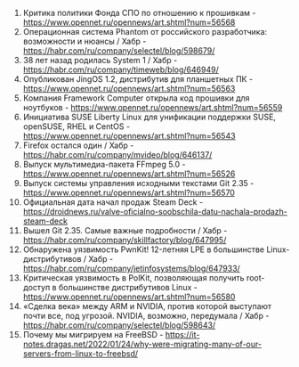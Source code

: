 1. Критика политики Фонда СПО по отношению к прошивкам - https://www.opennet.ru/opennews/art.shtml?num=56568
1. Операционная система Phantom от российского разработчика: возможности и нюансы / Хабр - https://habr.com/ru/company/selectel/blog/598679/
1. 38 лет назад родилась System 1 / Хабр - https://habr.com/ru/company/timeweb/blog/646949/
1. Опубликован JingOS 1.2, дистрибутив для планшетных ПК - https://www.opennet.ru/opennews/art.shtml?num=56563
1. Компания Framework Computer открыла код прошивки для ноутбуков - https://www.opennet.ru/opennews/art.shtml?num=56559
1. Инициатива SUSE Liberty Linux для унификации поддержки SUSE, openSUSE, RHEL и CentOS - https://www.opennet.ru/opennews/art.shtml?num=56543
1. Firefox остался один / Хабр - https://habr.com/ru/company/mvideo/blog/646137/
1. Выпуск мультимедиа-пакета FFmpeg 5.0 - https://www.opennet.ru/opennews/art.shtml?num=56526
1. Выпуск системы управления исходными текстами Git 2.35 - https://www.opennet.ru/opennews/art.shtml?num=56570
1. Официальная дата начал продаж Steam Deck - https://droidnews.ru/valve-oficialno-soobschila-datu-nachala-prodazh-steam-deck
1. Вышел Git 2.35. Самые важные подробности / Хабр - https://habr.com/ru/company/skillfactory/blog/647995/
1. Обнаружена уязвимость PwnKit! 12-летняя LPE в большинстве Linux-дистрибутивов / Хабр - https://habr.com/ru/company/jetinfosystems/blog/647933/
1. Критическая уязвимость в PolKit, позволяющая получить root-доступ в большинстве дистрибутивов Linux - https://www.opennet.ru/opennews/art.shtml?num=56580
1. «Сделка века» между ARM и NVIDIA, против которой выступают почти все, под угрозой. NVIDIA, возможно, передумала / Хабр - https://habr.com/ru/company/selectel/blog/598643/
1. Почему мы мигрируем на FreeBSD - https://it-notes.dragas.net/2022/01/24/why-were-migrating-many-of-our-servers-from-linux-to-freebsd/
